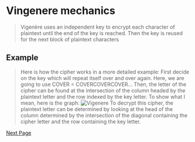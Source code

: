 # Vingenere mechanics
>Vigenère uses an independent key to encrypt each character of plaintext until the end of the key is reached. Then the key is reused for the next block of plaintext characters 

## Example
> Here is how the cipher works in a more detailed example: First decide on the key which will repeat itself over and over again. Here, we are going to use COVER = COVERCOVERCOVER... Then, the letter of the cipher can be found at the intersection of the column headed by the plaintext letter and the row indexed by the key letter. To show what I mean, here is the graph:
![Vigenere](https://cdn.britannica.com/s:700x500/50/7850-050-219843C0/letter-plaintext-table-Vigenere-cipher-intersection-row.jpg)
>  To decrypt this cipher, the plaintext letter can be determined by looking at the head of the column determined by the intersection of the diagonal containing the cipher letter and the row containing the key letter.

[Next Page](https://github.com/EPHS-CyberSecurity-2020-Hour3/CipherProject/blob/Vigenere/vigenere_mathematics.md)
